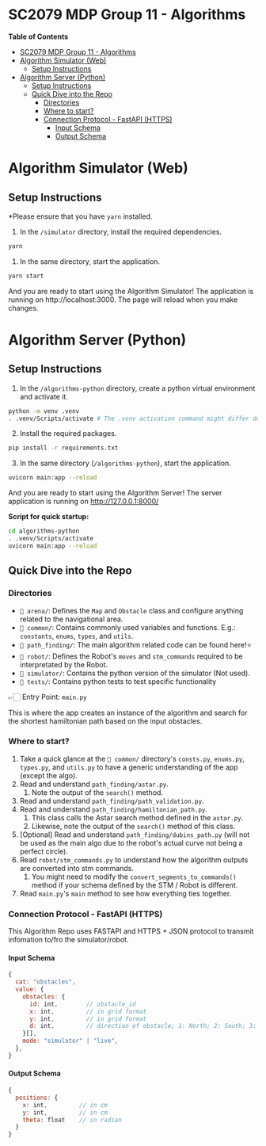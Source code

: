 # SC2079 MDP Group 11 - Algorithms

**Table of Contents**

- [SC2079 MDP Group 11 - Algorithms](#sc2079-mdp-group-11---algorithms)
- [Algorithm Simulator (Web)](#algorithm-simulator-web)
  - [Setup Instructions](#setup-instructions)
- [Algorithm Server (Python)](#algorithm-server-python)
  - [Setup Instructions](#setup-instructions-1)
  - [Quick Dive into the Repo](#quick-dive-into-the-repo)
    - [Directories](#directories)
    - [Where to start?](#where-to-start)
    - [Connection Protocol - FastAPI (HTTPS)](#connection-protocol---fastapi-https)
      - [Input Schema](#input-schema)
      - [Output Schema](#output-schema)

# Algorithm Simulator (Web)

## Setup Instructions

\*Please ensure that you have `yarn` installed.

1. In the `/simulator` directory, install the required dependencies.

```bash
yarn
```

1. In the same directory, start the application.

```bash
yarn start
```

And you are ready to start using the Algorithm Simulator! The application is running on http://localhost:3000. The page will reload when you make changes.

# Algorithm Server (Python)

## Setup Instructions

1. In the `/algorithms-python` directory, create a python virtual environment and activate it.

```bash
python -m venv .venv
. .venv/Scripts/activate # The .venv activation command might differ depending on your operating system
```

2. Install the required packages.

```bash
pip install -r requirements.txt
```

3. In the same directory (`/algorithms-python`), start the application.

```bash
uvicorn main:app --reload
```

And you are ready to start using the Algorithm Server! The server application is running on http://127.0.0.1:8000/

**Script for quick startup:**

```bash
cd algorithms-python
. .venv/Scripts/activate
uvicorn main:app --reload
```

## Quick Dive into the Repo

### Directories

- `📁 arena/`: Defines the `Map` and `Obstacle` class and configure anything related to the navigational area.
- `📁 common/`: Contains commonly used variables and functions. E.g.: `constants`, `enums`, `types`, and `utils`.
- `📁 path_finding/`: The main algorithm related code can be found here!⭐
- `📁 robot/`: Defines the Robot's `moves` and `stm_commands` required to be interpretated by the Robot.
- `📁 simulator/`: Contains the python version of the simulator (Not used).
- `📁 tests/`: Contains python tests to test specific functionality

👉🏻 Entry Point: `main.py`

This is where the app creates an instance of the algorithm and search for the shortest hamiltonian path based on the input obstacles.

### Where to start?

1. Take a quick glance at the `📁 common/` directory's `consts.py`, `enums.py`, `types.py`, and `utils.py` to have a generic understanding of the app (except the algo).
2. Read and understand `path_finding/astar.py`.
   1. Note the output of the `search()` method.
3. Read and understand `path_finding/path_validation.py`.
4. Read and understand `path_finding/hamiltonian_path.py`.
   1. This class calls the Astar search method defined in the `astar.py`.
   2. Likewise, note the output of the `search()` method of this class.
5. [Optional] Read and understand `path_finding/dubins_path.py` (will not be used as the main algo due to the robot's actual curve not being a perfect circle).
6. Read `robot/stm_commands.py` to understand how the algorithm outputs are converted into stm commands.
   1. You might need to modify the `convert_segments_to_commands()` method if your schema defined by the STM / Robot is different.
7. Read `main.py`'s `main` method to see how everything ties together.

### Connection Protocol - FastAPI (HTTPS)

This Algorithm Repo uses FASTAPI and HTTPS + JSON protocol to transmit infomation to/fro the simulator/robot.

#### Input Schema

```javascript
{
  cat: "obstacles",
  value: {
    obstacles: {
      id: int,        // obstacle_id
      x: int,         // in grid format
      y: int,         // in grid format
      d: int,         // direction of obstacle; 1: North; 2: South; 3: East; 4: West
    }[],
    mode: "simulator" | "live",
  },
}
```

#### Output Schema

```javascript
{
  positions: {
    x: int,         // in cm
    y: int,         // in cm
    theta: float    // in radian
  }
}
```
